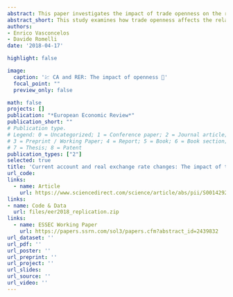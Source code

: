```yaml
---
abstract: This paper investigates the impact of trade openness on the relationship between current account and the real exchange rate, by focusing on event windows of significant balance of payments distress. We identify episodes of sudden stops in capital flows and of abrupt currency depreciations for a large sample of developed and emerging economies over the period 1970–2011, and we find that, during these episodes, currency depreciations are associated with larger improvements in the current account in countries that are more open to trade. Our results suggest that the magnitude of exchange rate depreciations over the adjustment process of current accounts is related to the degree of openness to trade.
abstract_short: This study examines how trade openness affects the relationship between current account and real exchange rate during significant balance of payments crises. Analyzing sudden stops in capital flows and abrupt currency depreciations across various economies from 1970-2011, it finds that more open economies experience larger current account improvements during currency depreciations.
authors:
- Enrico Vasconcelos
- Davide Romelli
date: '2018-04-17'

highlight: false

image:
  caption: '💹 CA and RER: The impact of openness 💱'
  focal_point: ""
  preview_only: false

math: false
projects: []
publication: "*European Economic Review*"
publication_short: ""
# Publication type.
# Legend: 0 = Uncategorized; 1 = Conference paper; 2 = Journal article;
# 3 = Preprint / Working Paper; 4 = Report; 5 = Book; 6 = Book section;
# 7 = Thesis; 8 = Patent
publication_types: ["2"]
selected: true
title: 'Current account and real exchange rate changes: The impact of trade openness'
url_code: 
links:
  - name: Article
    url: https://www.sciencedirect.com/science/article/abs/pii/S001429211830045X
links:
- name: Code & Data
  url: files/eer2018_replication.zip
links:
  - name: ESSEC Working Paper
    url: https://papers.ssrn.com/sol3/papers.cfm?abstract_id=2439832
url_dataset: ''
url_pdf: ''
url_poster: ''
url_preprint: ''
url_project: ''
url_slides: 
url_source: ''
url_video: ''
---
```


